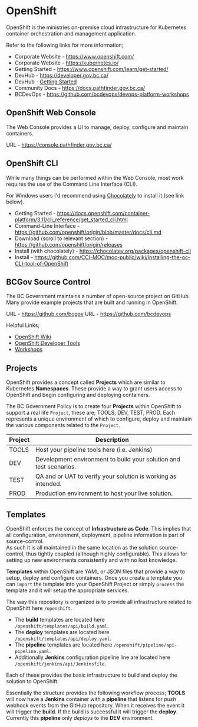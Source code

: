 # OpenShift

OpenShift is the ministries on-premise cloud infrastructure for Kubernetes container orchestration and management application.

Refer to the following links for more information;

- Corporate Website - https://www.openshift.com/
- Corporate Website - https://kubernetes.io/
- Getting Started - https://www.openshift.com/learn/get-started/
- DevHub - https://developer.gov.bc.ca/
- DevHub - [Getting Started](https://developer.gov.bc.ca/Getting-Started-on-the-DevOps-Platform/12-Factor-Apps?intention=LOGIN#error=login_required)
- Community Docs - https://docs.pathfinder.gov.bc.ca/
- BCDevOps - https://github.com/bcdevops/devops-platform-workshops

## OpenShift Web Console

The Web Console provides a UI to manage, deploy, configure and maintain containers.

URL - https://console.pathfinder.gov.bc.ca/

## OpenShift CLI

While many things can be performed within the Web Console, most work requires the use of the Command Line Interface (CLI).

For Windows users I'd recommend using [Chocolately](https://chocolatey.org/) to install it (see link below).

- Getting Started - https://docs.openshift.com/container-platform/3.11/cli_reference/get_started_cli.html
- Command-Line Interface - https://github.com/openshift/origin/blob/master/docs/cli.md
- Download (scroll to relevant section) - https://github.com/openshift/origin/releases
- Install (with chocolately) - https://chocolatey.org/packages/openshift-cli
- Install - https://github.com/CCI-MOC/moc-public/wiki/Installing-the-oc-CLI-tool-of-OpenShift

## BCGov Source Control

The BC Government maintains a number of open-source project on GitHub. Many provide example projects that are built and running in OpenShift.

URL - https://github.com/bcgov
URL - https://github.com/bcdevops

Helpful Links;

- [OpenShift Wiki](https://github.com/BCDevOps/openshift-wiki)
- [OpenShift Developer Tools](https://github.com/BCDevOps/openshift-developer-tools/tree/master/bin)
- [Workshops](https://github.com/bcdevops/devops-platform-workshops)

## Projects

OpenShift provides a concept called **Projects** which are similar to Kubernetes **Namespaces**. These provide a way to grant users access to OpenShift and begin configuring and deploying containers.

The BC Government Policy is to create four **Projects** within OpenShift to support a real life `Project`, these are; TOOLS, DEV, TEST, PROD. Each represents a unique environment of which to configure, deploy and maintain the various components related to the `Project`.

| Project | Description                                                        |
| ------- | ------------------------------------------------------------------ |
| TOOLS   | Host your pipeline tools here (i.e. Jenkins)                       |
| DEV     | Development environment to build your solution and test scenarios. |
| TEST    | QA and or UAT to verify your solution is working as intended.      |
| PROD    | Production environment to host your live solution.                 |

## Templates

OpenShift enforces the concept of **Infrastructure as Code**. This implies that all configuration, environment, deployment, pipeline information is part of source-control.  
As such it is all maintained in the same location as the solution source-control, thus tightly coupled (although highly configurable).
This allows for setting up new environments consistently and with no lost knowledge.

**Templates** within OpenShift are YAML or JSON files that provide a way to setup, deploy and configure containers.
Once you create a template you can `import` the template into your OpenShift Project or simply `process` the template and it will setup the appropriate services.

The way this repository is organized is to provide all infrastructure related to OpenShift here `/openshift`.

- The **build** templates are located here `/openshift/templates/api/build.yaml`.
- The **deploy** templates are located here `/openshift/templates/api/deploy.yaml`.
- The **pipeline** templates are located here `/openshift/pipeline/api-pipeline.yaml`.
- Additionally **Jenkins** configuration pipeline line are located here `/openshift/jenkins/api/Jenkinsfile`.

Each of these provides the basic infrastructure to build and deploy the solution to OpenShift.

Essentially the structure provides the following workflow process; **TOOLS** will now have a **Jenkins** container with a **pipeline** that listens for _push_ webhook events from the GitHub repository. When it receives the event it will trigger the **build**. If the build is successful it will trigger the **deploy**. Currently this **pipeline** only _deploys_ to the **DEV** environment.
